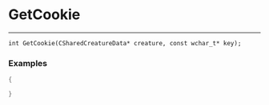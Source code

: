 # GetCookie
---
```
int GetCookie(CSharedCreatureData* creature, const wchar_t* key);
```

### Examples
```cpp - C++
{

}
```
